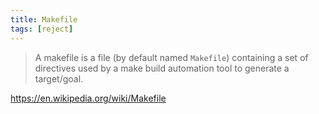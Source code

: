 ```yaml
---
title: Makefile
tags: [reject]
---
```


> A makefile is a file (by default named `Makefile`) containing a set of
> directives used by a make build automation tool to generate a target/goal.

<https://en.wikipedia.org/wiki/Makefile>
